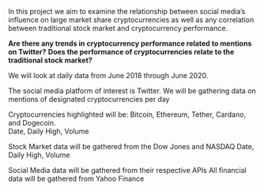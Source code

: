 In this project we aim to examine the relationship between social media’s influence on large market share cryptocurrencies as well as any correlation between traditional stock market and cryptocurrency performance.



**Are there any trends in cryptocurrency performance related to mentions on Twitter?**
**Does the performance of cryptocurrencies relate to the traditional stock market?**



We will look at daily data from June 2018 through June 2020.

The social media platform of interest is Twitter. We will be gathering data on mentions of designated cryptocurrencies per day

Cryptocurrencies highlighted will be: Bitcoin, Ethereum, Tether, Cardano, and Dogecoin.  
	Date, Daily High, Volume

Stock Market data will be gathered from the Dow Jones and NASDAQ
	Date, Daily High, Volume
	
Social Media data will be gathered from their respective APIs
All financial data will be gathered from Yahoo Finance
